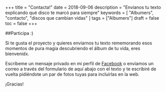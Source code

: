 +++
title = "Contacta!"
date = 2018-09-06
description = "Envíanos tu texto explicando qué disco te marcó para siempre"
keywords = [
  "Albumers",
  "contacto",
  "discos que cambian vidas"
]
tags = ["Albumers"]
draft = false
toc = false
+++  
<p>##Participa :)</p>

<p>Si te gusta el proyecto y quieres enviarnos tu texto rememorando esos momentos de pura magia descubriendo el álbum de tu vida, eres bienvenidx.</p>

<p>Escríbeme un mensaje privado en mi perfil de <a href="https://www.facebook.com/gato.estepario.5" target="_blank" rel="external nofollow">Facebook</a> o envíamos un correo a través del formulario de aquí abajo con el texto y te escribiré de vuelta pidiéndote un par de fotos tuyas para incluirlas en la web.</p>

<p>¡Gracias!</p>



